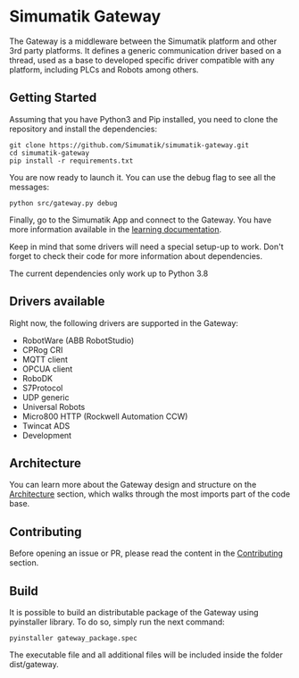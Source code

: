 # Simumatik Gateway

The Gateway is a middleware between the Simumatik platform and other 3rd party platforms. It defines a generic communication driver based on a thread, used as a base to developed specific driver compatible with any platform, including PLCs and Robots among others.

## Getting Started
Assuming that you have Python3 and Pip installed, you need to clone the repository and install the dependencies:

```Shell
git clone https://github.com/Simumatik/simumatik-gateway.git
cd simumatik-gateway
pip install -r requirements.txt
```

You are now ready to launch it. You can use the debug flag to see all the messages:
```Shell
python src/gateway.py debug
```

Finally, go to the Simumatik App and connect to the Gateway. You have more information available in the [learning documentation](https://simumatik.com/learn/Manual/Gateway/gateway/#gateway-connection).

Keep in mind that some drivers will need a special setup-up to work. Don't forget to check their code for more information about dependencies.

The current dependencies only work up to Python 3.8

## Drivers available

Right now, the following drivers are supported in the Gateway:

- RobotWare (ABB RobotStudio)
- CPRog CRI
- MQTT client
- OPCUA client
- RoboDK
- S7Protocol
- UDP generic
- Universal Robots
- Micro800 HTTP (Rockwell Automation CCW)
- Twincat ADS
- Development

## Architecture

You can learn more about the Gateway design and structure on the [Architecture](ARCHITECTURE.md) section, which walks through the most imports part of the code base.

## Contributing

Before opening an issue or PR, please read the content in the [Contributing](CONTRIBUTING.md) section.


## Build

It is possible to build an distributable package of the Gateway using pyinstaller library. To do so, simply run the next command:

```Shell
pyinstaller gateway_package.spec
```

The executable file and all additional files will be included inside the folder dist/gateway.
